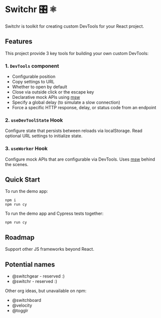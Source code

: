 # Switchr 🎛 ⚛️

Switchr is toolkit for creating custom DevTools for your React project.

## Features

This project provide 3 key tools for building your own custom DevTools:

### 1. `DevTools` component

- Configurable position
- Copy settings to URL
- Whether to open by default
- Close via outside click or the escape key
- Declarative mock APIs using [msw](https://mswjs.io/)
- Specify a global delay (to simulate a slow connection)
- Force a specific HTTP response, delay, or status code from an endpoint

### 2. `useDevToolState` Hook

Configure state that persists between reloads via localStorage. Read optional URL settings to initialize state.

### 3. `useWorker` Hook

Configure mock APIs that are configurable via DevTools. Uses [msw](https://mswjs.io/) behind the scenes.

## Quick Start

To run the demo app:

```
npm i
npm run cy
```

To run the demo app and Cypress tests together:

```
npm run cy
```

## Roadmap

Support other JS frameworks beyond React.

## Potential names

- @switchgear - reserved :)
- @switchr - reserved :)

Other org ideas, but unavailable on npm:

- @switchboard
- @velocity
- @togglr
